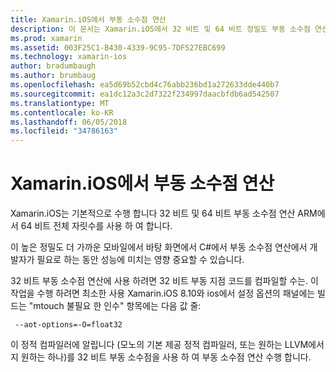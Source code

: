 ```yaml
---
title: Xamarin.iOS에서 부동 소수점 연산
description: 이 문서는 Xamarin.iOS에서 32 비트 및 64 비트 정밀도 부동 소수점 연산을 처리 하는 방법을 설명 하 고 성능에 영향을 미치는 연결된을 설명 합니다.
ms.prod: xamarin
ms.assetid: 003F25C1-B430-4339-9C95-7DF527EBC699
ms.technology: xamarin-ios
author: bradumbaugh
ms.author: brumbaug
ms.openlocfilehash: ea5d69b52cbd4c76abb236bd1a272633dde440b7
ms.sourcegitcommit: ea1dc12a3c2d7322f234997daacbfdb6ad542507
ms.translationtype: MT
ms.contentlocale: ko-KR
ms.lasthandoff: 06/05/2018
ms.locfileid: "34786163"
---
```

# <a name="floating-point-operations-in-xamarinios"></a>Xamarin.iOS에서 부동 소수점 연산

Xamarin.iOS는 기본적으로 수행 합니다 32 비트 및 64 비트 부동 소수점 연산 ARM에서 64 비트 전체 자릿수를 사용 하 여 합니다.  

이 높은 정밀도 더 가까운 모바일에서 바탕 화면에서 C#에서 부동 소수점 연산에서 개발자가 필요로 하는 동안 성능에 미치는 영향 중요할 수 있습니다.

32 비트 부동 소수점 연산에 사용 하려면 32 비트 부동 지점 코드를 컴파일할 수는.  이 작업을 수행 하려면 최소한 사용 Xamarin.iOS 8.10와 ios에서 설정 옵션의 패널에는 빌드는 "mtouch 불필요 한 인수" 항목에는 다음 값 줄:

     --aot-options=-O=float32

이 정적 컴파일러에 알립니다 (모노의 기본 제공 정적 컴파일러, 또는 원하는 LLVM에서 지 원하는 하나)를 32 비트 부동 소수점을 사용 하 여 부동 소수점 연산 수행 합니다.
